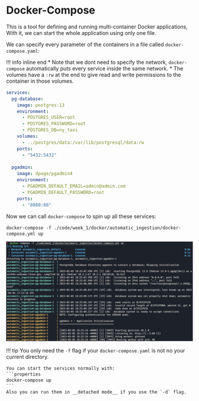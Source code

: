 
# Docker-Compose
This is a tool for defining and running multi-container Docker applications, With it, we can start the whole application using only one file.

We can specify every parameter of the containers in a file called `docker-compose.yaml`:

!!! info inline end
    * Note that we dont need to specify the network, `docker-compose` automatically puts every service inside the same network.
    * The volumes have a `:rw` at the end to give read and write permissions to the container in those volumes.


```yaml
services:
  pg-database:
    image: postgres:13
    environment:
      - POSTGRES_USER=root
      - POSTGRES_PASSWORD=root
      - POSTGRES_DB=ny_taxi
    volumes:
      - ../postgres/data:/var/lib/postgresql/data:rw
    ports:
      - "5432:5432"

  pgadmin:
    image: dpage/pgadmin4
    environment:
      - PGADMIN_DEFAULT_EMAIL=admin@admin.com
      - PGADMIN_DEFAULT_PASSWORD=root
    ports:
      - "8080:80"
```

Now we can call `docker-compose` to spin up all these services:
```properties
docker-compose -f ./code/week_1/docker/automatic_ingestion/docker-compose.yml up
```

![docker-compose](./images/docker-compose.png)

!!! tip
    You only need the `-f` flag if your `docker-compose.yaml` is not no your current directory.

    You can start the services normally with:
    ```properties
    docker-compose up 
    ```
    Also you can run them in __detached mode__ if you use the `-d` flag.